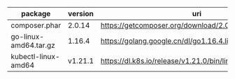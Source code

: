package | version | uri | sha256
--------|---------|-----|---------
composer.phar | 2.0.14 | https://getcomposer.org/download/2.0.14/composer.phar | 29454b41558968ca634bf5e2d4d07ff2275d91b637a76d7a05e6747d36dd3473
go-linux-amd64.tar.gz | 1.16.4 | https://golang.google.cn/dl/go1.16.4.linux-amd64.tar.gz | ae4f6b6e2a1677d31817984655a762074b5356da50fb58722b99104870d43503
kubectl-linux-amd64 | v1.21.1 | https://dl.k8s.io/release/v1.21.0/bin/linux/amd64/kubectl | 58785190e2b4fc6891e01108e41f9ba5db26e04cebb7c1ac639919a931ce9233
